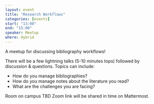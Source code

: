 ```yaml
---
layout: event
title: "Research Workflows"
categories: [events]
start: "13:00"
end: "15:00"
speaker: Meetup
where: Hybrid
---
```


A meetup for discussing bibliography workflows!

There will be a few lightning talks (5-10 minutes tops) followed by discussion & questions. Topics can include:
- How do you manage bibliographies?
- How do you manage notes about the literature you read?
- What are the challenges you are facing?

Room on campus TBD
Zoom link will be shared in time on Mattermost.
